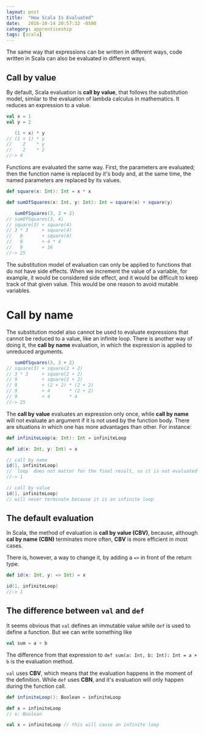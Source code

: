 ```yaml
---
layout: post
title:  "How Scala Is Evaluated"
date:   2016-10-14 20:57:32 -0500
category: apprenticeship
tags: [scala]
---
```


The same way that expressions can be written in different ways, code written in Scala can also be evaluated in different ways. <!--more-->

## Call by value

By default, Scala evaluation is **call by value**, that follows the substitution model, similar to the evaluation of lambda calculus in mathematics. It reduces an expression to a value.

```scala
val x = 1
val y = 2

   (1 + x) * y
// (1 + 1) * y
//    2    * y
//    2    * 2
//-> 4
```

Functions are evaluated the same way. First, the parameters are evaluated; then the function name is replaced by it's body and, at the same time, the named parameters are replaced by its values.

```scala
def square(x: Int): Int = x * x

def sumOfSquares(x: Int, y: Int): Int = square(x) + square(y)

   sumOfSquares(3, 2 + 2)
// sumOfSquares(3, 4)
// square(3) + square(4)
// 3 * 3     + square(4)
//   9       + square(4)
//   9       + 4 * 4
//   9       + 16
//-> 25
```

The substitution model of evaluation can only be applied to functions that do not have side effects. When we increment the value of a variable, for example, it would be considered side effect, and it would be difficult to keep track of that given value. This would be one reason to avoid mutable variables.

# Call by name

The substitution model also cannot be used to evaluate expressions that cannot be reduced to a value, like an infinite loop. There is another way of doing it, the **call by name** evaluation, in which the expression is applied to unreduced arguments.

```scala
   sumOfSquares(3, 2 + 2)
// square(3) + square(2 + 2)
// 3 * 3     + square(2 + 2)
// 9         + square(2 + 2)
// 9         + (2 + 2) * (2 + 2)
// 9         + 4       * (2 + 2)
// 9         + 4       * 4
//-> 25
```

The **call by value** evaluates an expression only once, while **call by name** will not evaluate an argument if it is not used by the function body. There are situations in which one has more advantages than other. For instance:

```scala
def infiniteLoop(a: Int): Int = infiniteLoop

def id(x: Int, y: Int) = x

// call by name
id(1, infiniteLoop)
// `loop` does not matter for the final result, so it is not evaluated
//-> 1

// call by value
id(1, infiniteLoop)
// will never terminate because it is an infinite loop
```

## The default evaluation

In Scala, the method of evaluation is **call by value (CBV)**, because, although **cal by name (CBN)** terminates more often, **CBV** is more efficient in most cases.

There is, however, a way to change it, by adding a `=>` in front of the return type.

```scala
def id(x: Int, y: => Int) = x

id(1, infiniteLoop)
//-> 1
```  

## The difference between `val` and `def`

It seems obvious that `val` defines an immutable value while `def` is used to define a function. But we can write something like

```scala
val sum = a + b
```

The difference from that expression to `def sum(a: Int, b: Int): Int = a + b` is the evaluation method.

`val` uses **CBV**, which means that the evaluation happens in the moment of the definition. While `def` uses **CBN**, and it's evaluation will only happen during the function call.

```scala
def infiniteLoop(): Boolean = infiniteLoop

def x = infiniteLoop
// x: Boolean

val x = infiniteLoop // this will cause an infinite loop
```
